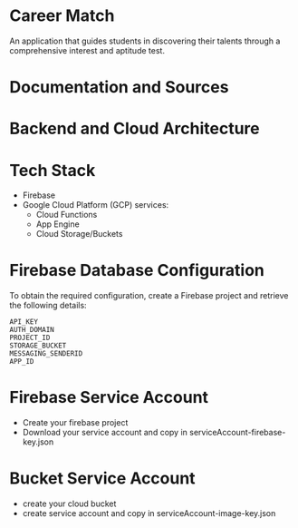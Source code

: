 # Career Match 
An application that guides students in discovering their talents through a comprehensive interest and aptitude test.

# Documentation and Sources

# Backend and Cloud Architecture

# Tech Stack
- Firebase
- Google Cloud Platform (GCP) services:
  - Cloud Functions
  - App Engine
  - Cloud Storage/Buckets
 
# Firebase Database Configuration
To obtain the required configuration, create a Firebase project and retrieve the following details:
```
API_KEY 
AUTH_DOMAIN
PROJECT_ID
STORAGE_BUCKET
MESSAGING_SENDERID
APP_ID
```

# Firebase Service Account
- Create your firebase project
- Download your service account and copy in serviceAccount-firebase-key.json

# Bucket Service Account
- create your cloud bucket
- create service account and copy in serviceAccount-image-key.json
